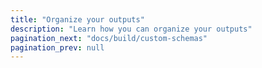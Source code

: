 ```yaml
---
title: "Organize your outputs"
description: "Learn how you can organize your outputs"
pagination_next: "docs/build/custom-schemas"
pagination_prev: null
---
```


<div className="grid--2-col">

<Card
    title="Custom schemas"
    body="Learn how to use the <code>schema</code> configuration key to specify a custom schema."
    link="/docs/build/custom-schemas"
    icon="dbt-bit"/>

<Card
    title="Custom databases"
    body="Learn how to use the <code>database</code> configuration key to specify a custom database."
    link="/docs/build/custom-databases"
    icon="dbt-bit"/>

</div>
<br />
<div className="grid--2-col">

<Card
    title="Custom aliases"
    body="Learn how to use the <code>alias</code> model configuration to change the name of a model's identifier in the database."
    link="/docs/build/custom-aliases"
    icon="dbt-bit"/>

<Card
    title="Custom target names"
    body="Learn how to define a custom target name for a dbt Cloud job."
    link="/docs/build/custom-target-names"
    icon="dbt-bit"/>

</div>